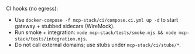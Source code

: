 CI hooks (no egress):
- Use `docker-compose -f mcp-stack/ci/compose.ci.yml up -d` to start gateway + stubbed sidecars (WireMock).
- Run smoke + integration: `node mcp-stack/tests/smoke.mjs && node mcp-stack/tests/integration.mjs`.
- Do not call external domains; use stubs under `mcp-stack/ci/stubs/*`.

